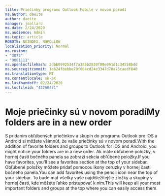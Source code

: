 ```yaml
---
title: Priečinky programu Outlook Mobile v novom poradí
ms.author: daeite
author: daeite
manager: joallard
ms.date: 2/24/2020
ms.audience: Admin
ms.topic: article
ROBOTS: NOINDEX, NOFOLLOW
localization_priority: Normal
ms.custom:
- "3072"
- "9001111"
ms.openlocfilehash: 2dbb0992534f7a385b2830f08e061d1c34558bdd
ms.sourcegitcommit: 1e624fbebbe70f064cd24e3347d70a75caedf840
ms.translationtype: MT
ms.contentlocale: sk-SK
ms.lasthandoff: 02/24/2020
ms.locfileid: "42260471"
---
```

# <a name="my-folders-are-in-a-new-order"></a><span data-ttu-id="e3a72-102">Moje priečinky sú v novom poradí</span><span class="sxs-lookup"><span data-stu-id="e3a72-102">My folders are in a new order</span></span>

<span data-ttu-id="e3a72-103">S pridaním obľúbených priečinkov a skupín do programu Outlook pre iOS a Android si môžete všimnúť, že vaše priečinky sú v novom poradí.</span><span class="sxs-lookup"><span data-stu-id="e3a72-103">With the addition of favorite folders and groups to Outlook for iOS and Android, you might notice your folders are in a new order.</span></span> <span data-ttu-id="e3a72-104">Ak máte obľúbené položky, v hornej časti bočného panela sa zobrazí sekcia obľúbené položky.</span><span class="sxs-lookup"><span data-stu-id="e3a72-104">If you have favorites, you'll see a favorites section at the top of your sidebar.</span></span> <span data-ttu-id="e3a72-105">Obľúbené položky môžete pridať pomocou ikony ceruzky v hornej časti bočného panela.</span><span class="sxs-lookup"><span data-stu-id="e3a72-105">You can add favorites using the pencil icon near the top of your sidebar.</span></span> <span data-ttu-id="e3a72-106">To bude mať všetky vaše najdôležitejšie zložky a skupiny v hornej časti, kde môžete ľahko pristupovať k nim.</span><span class="sxs-lookup"><span data-stu-id="e3a72-106">This will keep all your most important folders and groups at the top where you can easily access them.</span></span>